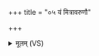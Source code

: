 +++
title = "०५ यं मित्रावरुणौ"

+++
<details><summary>मूलम् (VS)</summary>

यं मि॒त्रावरु॑णौ स्म॒रमसि॑ञ्चताम॒प्स्वन्तः शोशु॑चानं स॒हाध्या। तं ते॑ तपामि॒ वरु॑णस्य॒ धर्म॑णा ॥
</details>